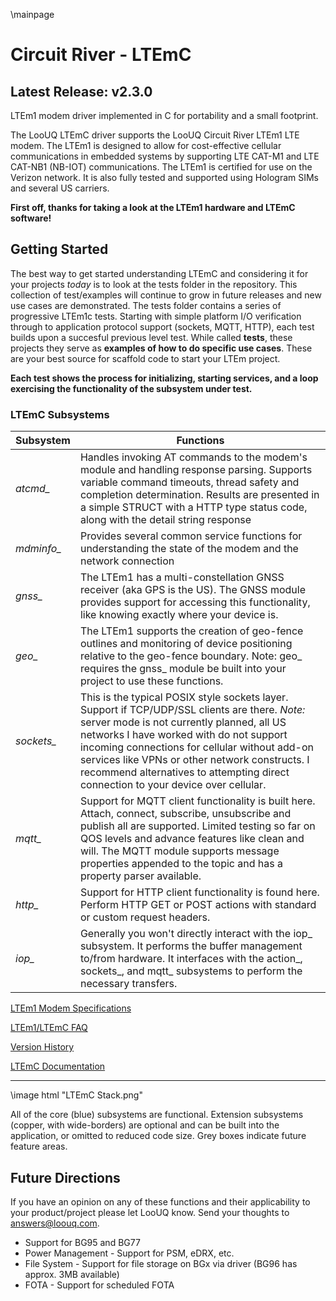 \mainpage
# Circuit River - LTEmC
## Latest Release: v2.3.0 

LTEm1 modem driver implemented in C for portability and a small footprint.

The LooUQ LTEmC driver supports the LooUQ Circuit River LTEm1 LTE modem. The LTEm1 is designed to allow for cost-effective cellular communications in embedded systems by supporting LTE CAT-M1 and LTE CAT-NB1 (NB-IOT) communications. The LTEm1 is certified for use on the Verizon network. It is also fully tested and supported using Hologram SIMs and several US carriers.

**First off, thanks for taking a look at the LTEm1 hardware and LTEmC software!**

## Getting Started
The best way to get started understanding LTEmC and considering it for your projects *today* is to look at the tests folder in the repository. This collection of test/examples will continue to grow in future releases and new use cases are demonstrated. The tests folder contains a series of progressive LTEm1c tests. Starting with simple platform I/O verification through to application protocol support (sockets, MQTT, HTTP), each test builds upon a succesful previous level test. While called **tests**, these projects they serve as **examples of how to do specific use cases**. These are your best source for scaffold code to start your LTEm project.

**Each test shows the process for initializing, starting services, and a loop exercising the functionality of the subsystem under test.**


### LTEmC Subsystems
| Subsystem | Functions |
| ---------  | --------- |
| *atcmd_* | Handles invoking AT commands to the modem's module and handling response parsing. Supports variable command timeouts, thread safety and completion determination. Results are presented in a simple STRUCT with a HTTP type status code, along with the detail string response  |
| *mdminfo_* | Provides several common service functions for understanding the state of the modem and the network connection |
| *gnss_* | The LTEm1 has a multi-constellation GNSS receiver (aka GPS is the US). The GNSS module provides support for accessing this functionality, like knowing exactly where your device is. |
| *geo_* | The LTEm1 supports the creation of geo-fence outlines and monitoring of device positioning relative to the geo-fence boundary. Note: geo_ requires the gnss_ module be built into your project to use these functions. |
| *sockets_* | This is the typical POSIX style sockets layer. Support if TCP/UDP/SSL clients are there. *Note:* server mode is not currently planned, all US networks I have worked with do not support incoming connections for cellular without add-on services like VPNs or other network constructs. I recommend alternatives to attempting direct connection to your device over cellular. |
| *mqtt_* | Support for MQTT client functionality is built here. Attach, connect, subscribe, unsubscribe and publish all are supported. Limited testing so far on QOS levels and advance features like clean and will. The MQTT module supports message properties appended to the topic and has a property parser available. |
| *http_* | Support for HTTP client functionality is found here. Perform HTTP GET or POST actions with standard or custom request headers. |
| *iop_* | Generally you won't directly interact with the iop_ subsystem. It performs the buffer management to/from hardware. It interfaces with the action_, sockets_, and mqtt_ subsystems to perform the necessary transfers.


[LTEm1 Modem Specifications](https://loouq.github.io/resources/CTA-LTEM1_DataSheet.pdf)

[LTEm1/LTEmC FAQ](https://github.com/LooUQ/CircuitRiver-LTEmC/blob/master/LTEm1-FAQ.md)

[Version History](https://github.com/LooUQ/CircuitRiver-LTEmC/blob/master/version-history.md)

[LTEmC Documentation](https://loouq.github.io/sites/LTEmC_doxy/html/index.html)

----
\image html "LTEmC Stack.png"

All of the core (blue) subsystems are functional. Extension subsystems (copper, with wide-borders) are optional and can be built into the application, or omitted to reduced code size. Grey boxes indicate future feature areas. 


## Future Directions
If you have an opinion on any of these functions and their applicability to your product/project please let LooUQ know. Send your thoughts to answers@loouq.com.
* Support for BG95 and BG77
* Power Management - Support for PSM, eDRX, etc.
* File System - Support for file storage on BGx via driver (BG96 has approx. 3MB available)
* FOTA - Support for scheduled FOTA 

